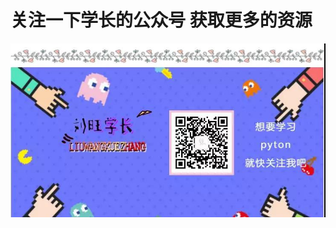# 关注一下学长的公众号 获取更多的资源
![Image](https://github.com/Liu0330/Liu0330.github.io/blob/master/gongzhonghao.jpg)
